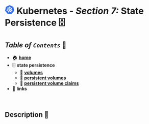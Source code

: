 # <img src="../00-resources/img/k8s.png" width="30px"> **Kubernetes** - ***Section 7:*** **State Persistence** 🗄️

## ***Table*** *of* ***`Contents`*** 📜

* 🏠 [**home**](https://github.com/aguerrero232/kubernetes-zero-to-pro/blob/main/README.md)
* 🗄️ **state persistence**
  * 💾 [**volumes**](27-volumes/README.md)
  * 🏰 [**persistent volumes**](28-persistent-volumes/README.md)
  * 🚩 [**persistent volume claims**](29-persistent-volume-claims/README.md)
* 🔗 **links**


<br />


## **Description** 👀
